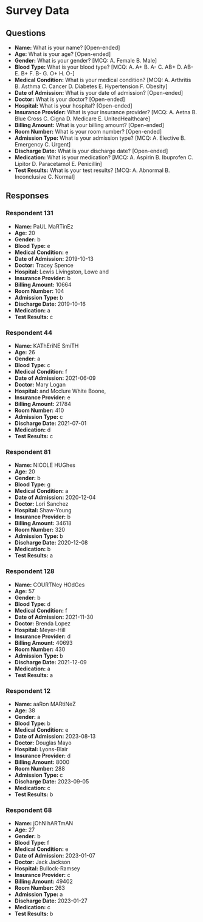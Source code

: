 # Survey Data

## Questions

- **Name:** What is your name? [Open-ended]
- **Age:** What is your age? [Open-ended]
- **Gender:** What is your gender? [MCQ: A. Female B. Male]
- **Blood Type:** What is your blood type? [MCQ: A. A+ B. A- C. AB+ D. AB- E. B+ F. B- G. O+ H. O-]
- **Medical Condition:** What is your medical condition? [MCQ: A. Arthritis B. Asthma C. Cancer D. Diabetes E. Hypertension F. Obesity]
- **Date of Admission:** What is your date of admission? [Open-ended]
- **Doctor:** What is your doctor? [Open-ended]
- **Hospital:** What is your hospital? [Open-ended]
- **Insurance Provider:** What is your insurance provider? [MCQ: A. Aetna B. Blue Cross C. Cigna D. Medicare E. UnitedHealthcare]
- **Billing Amount:** What is your billing amount? [Open-ended]
- **Room Number:** What is your room number? [Open-ended]
- **Admission Type:** What is your admission type? [MCQ: A. Elective B. Emergency C. Urgent]
- **Discharge Date:** What is your discharge date? [Open-ended]
- **Medication:** What is your medication? [MCQ: A. Aspirin B. Ibuprofen C. Lipitor D. Paracetamol E. Penicillin]
- **Test Results:** What is your test results? [MCQ: A. Abnormal B. Inconclusive C. Normal]

## Responses

### Respondent 131

- **Name:** PaUL MaRTinEz
- **Age:** 20
- **Gender:** b
- **Blood Type:** e
- **Medical Condition:** e
- **Date of Admission:** 2019-10-13
- **Doctor:** Tracey Spence
- **Hospital:** Lewis Livingston, Lowe and
- **Insurance Provider:** b
- **Billing Amount:** 10664
- **Room Number:** 104
- **Admission Type:** b
- **Discharge Date:** 2019-10-16
- **Medication:** a
- **Test Results:** c

### Respondent 44

- **Name:** KAThEriNE SmiTH
- **Age:** 26
- **Gender:** a
- **Blood Type:** c
- **Medical Condition:** f
- **Date of Admission:** 2021-06-09
- **Doctor:** Mary Logan
- **Hospital:** and Mcclure White Boone,
- **Insurance Provider:** e
- **Billing Amount:** 21784
- **Room Number:** 410
- **Admission Type:** c
- **Discharge Date:** 2021-07-01
- **Medication:** d
- **Test Results:** c

### Respondent 81

- **Name:** NICOLE HUGhes
- **Age:** 20
- **Gender:** b
- **Blood Type:** g
- **Medical Condition:** a
- **Date of Admission:** 2020-12-04
- **Doctor:** Lori Sanchez
- **Hospital:** Shaw-Young
- **Insurance Provider:** b
- **Billing Amount:** 34618
- **Room Number:** 320
- **Admission Type:** b
- **Discharge Date:** 2020-12-08
- **Medication:** b
- **Test Results:** a

### Respondent 128

- **Name:** COURTNey HOdGes
- **Age:** 57
- **Gender:** b
- **Blood Type:** d
- **Medical Condition:** f
- **Date of Admission:** 2021-11-30
- **Doctor:** Brenda Lopez
- **Hospital:** Meyer-Hill
- **Insurance Provider:** d
- **Billing Amount:** 40693
- **Room Number:** 430
- **Admission Type:** b
- **Discharge Date:** 2021-12-09
- **Medication:** a
- **Test Results:** a

### Respondent 12

- **Name:** aaRon MARtiNeZ
- **Age:** 38
- **Gender:** a
- **Blood Type:** b
- **Medical Condition:** e
- **Date of Admission:** 2023-08-13
- **Doctor:** Douglas Mayo
- **Hospital:** Lyons-Blair
- **Insurance Provider:** d
- **Billing Amount:** 8000
- **Room Number:** 288
- **Admission Type:** c
- **Discharge Date:** 2023-09-05
- **Medication:** c
- **Test Results:** b

### Respondent 68

- **Name:** jOhN hARTmAN
- **Age:** 27
- **Gender:** b
- **Blood Type:** f
- **Medical Condition:** e
- **Date of Admission:** 2023-01-07
- **Doctor:** Jack Jackson
- **Hospital:** Bullock-Ramsey
- **Insurance Provider:** c
- **Billing Amount:** 49402
- **Room Number:** 263
- **Admission Type:** a
- **Discharge Date:** 2023-01-27
- **Medication:** c
- **Test Results:** b

